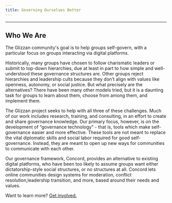 ```yaml
---
title: Governing Ourselves Better
---
```


----

## Who We Are

The Glizzan community's goal is to help groups self-govern, with a particular focus on groups interacting via digital platforms.

Historically, many groups have chosen to follow charismatic leaders or submit to top-down hierarchies, due at least in part to how simple and well-understood these governance structures are.  Other groups reject hierarchies and leadership cults because they don’t align with values like openness, autonomy, or social justice.  But what precisely are the alternatives?  There have been many other models tried, but it is a daunting task for groups to learn about them, choose from among them, and implement them.

The Glizzan project seeks to help with all three of these challenges.  Much of our work includes research, training, and consulting, in an effort to create and share governance knowledge.  Our primary focus, however, is on the development of “governance technology” - that is, tools which make self-governance easier and more effective.  These tools are not meant to replace the vital diplomatic skills and social labor required for good self-governance.  Instead, they are meant to open up new ways for communities to communicate with each other.  

Our governance framework, Concord, provides an alternative to existing digital platforms, who have been too likely to assume groups want either dictatorship-style social structures, or no structures at all.  Concord lets online communities design systems for moderation, conflict resolution,leadership transition, and more, based around their needs and values.

Want to learn more?  [Get involved.](/get-involved/)



